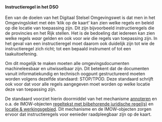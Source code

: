 ﻿#### Instructieregel in het DSO

Een van de doelen van het Digitaal Stelsel Omgevingswet is dat men in het
Omgevingsloket met één ‘klik op de kaart’ kan zien welke regels en beleid op die
locatie van toepassing zijn. Dit zijn bijvoorbeeld instructieregels die de
provincies en het Rijk stellen. Het is de bedoeling dat iedereen kan zien welke
regels *waar* gelden en ook voor *wie* die regels van toepassing zijn. In het
geval van een instructieregel moet daarom ook duidelijk zijn tot wie de
instructieregel zich richt; tot een bepaald instrument of tot een
taakuitoefening.

Om dit mogelijk te maken moeten alle omgevingsdocumenten machineleesbaar en
uitwisselbaar zijn. Dit betekent dat de documenten vanuit informatiekundig en
technisch oogpunt gestructureerd moeten worden volgens dezelfde standaard:
STOP/TPOD. Deze standaard schrijft ook voor dat voor alle regels aangegeven moet
worden op welke locatie deze van toepassing zijn.

De standaard voorziet hierin doormiddel van het mechanisme
[annoteren](https://wegwijzerstoptpod.nl/annoteren-0) en o.a. de IMOW-objecten
[regeltekst met bijbehorende juridische
regel(s)](https://wegwijzerstoptpod.nl/regeltekst-en-formele-inhoud) en [locatie
& werkingsgebied](https://wegwijzerstoptpod.nl/locatie-en-werkingsgebied). Dit
mechanisme en de IMOW-objecten zorgen ervoor dat instructieregels voor eenieder
raadpleegbaar zijn op de kaart.